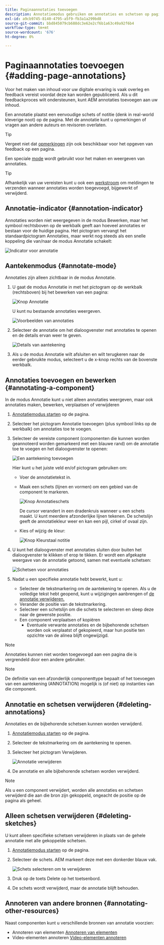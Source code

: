 ```yaml
---
title: Paginaannotaties toevoegen
description: Annotatiemodus gebruiken om annotaties en schetsen op pagina's te laten zoals u notities gebruikt om het revisieproces van de inhoud te begeleiden
exl-id: a9cb9745-8140-4795-a5f9-fb3a1a299bd8
source-git-commit: bbd845079cb688dc3e62e2cf6b1a63c49a92f6b4
workflow-type: tm+mt
source-wordcount: '676'
ht-degree: 0%

---
```


# Paginaannotaties toevoegen {#adding-page-annotations}

Voor het maken van inhoud voor uw digitale ervaring is vaak overleg en feedback vereist voordat deze kan worden gepubliceerd. Als u dit feedbackproces wilt ondersteunen, kunt AEM annotaties toevoegen aan uw inhoud.

Een annotatie plaatst een eenvoudige schets of notitie (denk in real-world kleverige noot) op de pagina. Met de annotatie kunt u opmerkingen of vragen aan andere auteurs en revisoren overlaten.

>[!TIP]
>
>Vergeet niet dat [opmerkingen](/help/sites-cloud/authoring/basic-handling.md#timeline) zijn ook beschikbaar voor het opgeven van feedback op een pagina.

Een speciale [mode](/help/sites-cloud/authoring/page-editor/introduction.md#mode-selector) wordt gebruikt voor het maken en weergeven van annotaties.

>[!TIP]
>
>Afhankelijk van uw vereisten kunt u ook een [werkstroom](/help/sites-cloud/authoring/workflows/overview.md) om meldingen te verzenden wanneer annotaties worden toegevoegd, bijgewerkt of verwijderd.

## Annotatie-indicator {#annotation-indicator}

Annotaties worden niet weergegeven in de modus Bewerken, maar het symbool rechtsboven op de werkbalk geeft aan hoeveel annotaties er bestaan voor de huidige pagina. Het pictogram vervangt het standaardpictogram Annotaties, maar werkt nog steeds als een snelle koppeling die van/naar de modus Annotatie schakelt:

![Indicator voor annotatie](/help/sites-cloud/authoring/assets/annotation-indicator.png)

## Aantekenmodus {#annotate-mode}

Annotaties zijn alleen zichtbaar in de modus Annotatie.

1. U gaat de modus Annotatie in met het pictogram op de werkbalk (rechtsboven) bij het bewerken van een pagina:

   ![Knop Annotatie](/help/sites-cloud/authoring/assets/annotations.png)

   U kunt nu bestaande annotaties weergeven.

   ![Voorbeelden van annotaties](/help/sites-cloud/authoring/assets/annotation-sketches.png)

1. Selecteer de annotatie om het dialoogvenster met annotaties te openen en de details ervan weer te geven.

   ![Details van aantekening](/help/sites-cloud/authoring/assets/annotation-adding.png)

1. Als u de modus Annotatie wilt afsluiten en wilt terugkeren naar de eerder gebruikte modus, selecteert u de x-knop rechts van de bovenste werkbalk.

## Annotaties toevoegen en bewerken {#annotating-a-component}

In de modus Annotatie kunt u niet alleen annotaties weergeven, maar ook annotaties maken, bewerken, verplaatsen of verwijderen

1. [Annotatiemodus starten](#annotate-mode) op de pagina.

1. Selecteer het pictogram Annotatie toevoegen (plus symbool links op de werkbalk) om annotaties toe te voegen.

1. Selecteer de vereiste component (componenten die kunnen worden geannoteerd worden gemarkeerd met een blauwe rand) om de annotatie toe te voegen en het dialoogvenster te openen:

   ![Een aantekening toevoegen](/help/sites-cloud/authoring/assets/annotation-adding.png)

   Hier kunt u het juiste veld en/of pictogram gebruiken om:

   * Voer de annotatietekst in.
   * Maak een schets (lijnen en vormen) om een gebied van de component te markeren.

     ![Knop Annotatieschets](/help/sites-cloud/authoring/assets/annotation-sketch.png)

     De cursor verandert in een dradenkruis wanneer u een schets maakt. U kunt meerdere afzonderlijke lijnen tekenen. De schetslijn geeft de annotatiekleur weer en kan een pijl, cirkel of ovaal zijn.

   * Kies of wijzig de kleur:

     ![Knop Kleurstaal notitie](/help/sites-cloud/authoring/assets/annotation-color-swatch.png)

1. U kunt het dialoogvenster met annotaties sluiten door buiten het dialoogvenster te klikken of erop te tikken. Er wordt een afgekapte weergave van de annotatie getoond, samen met eventuele schetsen:

   ![Schetsen voor annotaties](/help/sites-cloud/authoring/assets/annotation-sketches.png)

1. Nadat u een specifieke annotatie hebt bewerkt, kunt u:

   * Selecteer de tekstmarkering om de aantekening te openen. Als u de volledige tekst hebt geopend, kunt u wijzigingen aanbrengen of [de annotatie verwijderen.](#deleting-annotations)
   * Verander de positie van de tekstmarkering.
   * Selecteer een schetslijn om die schets te selecteren en sleep deze naar de gewenste positie.
   * Een component verplaatsen of kopiëren
      * Eventuele verwante annotaties en de bijbehorende schetsen worden ook verplaatst of gekopieerd, maar hun positie ten opzichte van de alinea blijft ongewijzigd.


>[!NOTE]
>
>Annotaties kunnen niet worden toegevoegd aan een pagina die is vergrendeld door een andere gebruiker.

>[!NOTE]
>
>De definitie van een afzonderlijk componenttype bepaalt of het toevoegen van een aantekening (ANNOTATION) mogelijk is (of niet) op instanties van die component.

## Annotatie en schetsen verwijderen {#deleting-annotations}

Annotaties en de bijbehorende schetsen kunnen worden verwijderd.

1. [Annotatiemodus starten](#annotate-mode) op de pagina.

1. Selecteer de tekstmarkering om de aantekening te openen.

1. Selecteer het pictogram Verwijderen.

   ![Annotatie verwijderen](/help/sites-cloud/authoring/assets/annotation-delete.png)

1. De annotatie en alle bijbehorende schetsen worden verwijderd.

>[!NOTE]
>
>Als u een component verwijdert, worden alle annotaties en schetsen verwijderd die aan die bron zijn gekoppeld, ongeacht de positie op de pagina als geheel.

## Alleen schetsen verwijderen {#deleting-sketches}

U kunt alleen specifieke schetsen verwijderen in plaats van de gehele annotatie met alle gekoppelde schetsen.

1. [Annotatiemodus starten](#annotate-mode) op de pagina.

1. Selecteer de schets. AEM markeert deze met een donkerder blauw vak.

   ![Schets selecteren om te verwijderen](/help/sites-cloud/authoring/assets/annotation-sketch-delete.png)

1. Druk op de toets Delete op het toetsenbord.

1. De schets wordt verwijderd, maar de annotatie blijft behouden.

## Annoteren van andere bronnen {#annotating-other-resources}

Naast componenten kunt u verschillende bronnen van annotatie voorzien:

* Annoteren van elementen [Annoteren van elementen](/help/assets/manage-digital-assets.md#annotating)
* Video-elementen annoteren [Video-elementen annoteren](/help/assets/manage-video-assets.md#annotate-video-assets)
